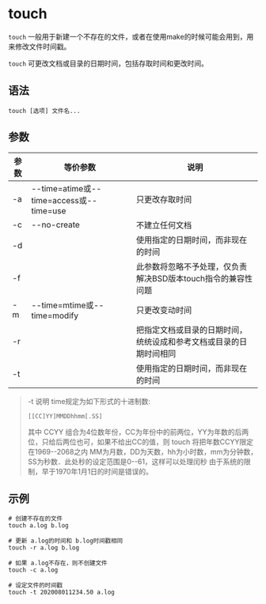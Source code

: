 # touch

`touch` 一般用于新建一个不存在的文件，或者在使用make的时候可能会用到，用来修改文件时间戳。

`touch` 可更改文档或目录的日期时间，包括存取时间和更改时间。 

## 语法

```
touch [选项] 文件名...
```

## 参数
参数 | 等价参数 | 说明
--|--|--
-a | --time=atime或--time=access或--time=use | 只更改存取时间
-c | --no-create | 不建立任何文档
-d| | 使用指定的日期时间，而非现在的时间
-f| | 此参数将忽略不予处理，仅负责解决BSD版本touch指令的兼容性问题
-m | --time=mtime或--time=modify | 只更改变动时间
-r| | 把指定文档或目录的日期时间，统统设成和参考文档或目录的日期时间相同
-t | | 使用指定的日期时间，而非现在的时间

> -t 说明
> time规定为如下形式的十进制数:      
> ```
> [[CC]YY]MMDDhhmm[.SS]
> ```
> 其中 CCYY 组合为4位数年份，CC为年份中的前两位，YY为年数的后两位，只给后两位也可，如果不给出CC的值，则 touch 将把年数CCYY限定在1969--2068之内
> MM为月数，DD为天数，hh为小时数，mm为分钟数，SS为秒数．此处秒的设定范围是0--61，这样可以处理闰秒
> 由于系统的限制，早于1970年1月1日的时间是错误的。
  
## 示例

```
# 创建不存在的文件
touch a.log b.log

# 更新 a.log的时间和 b.log时间戳相同
touch -r a.log b.log

# 如果 a.log不存在，则不创建文件
touch -c a.log

# 设定文件的时间戳
touch -t 202008011234.50 a.log
```
